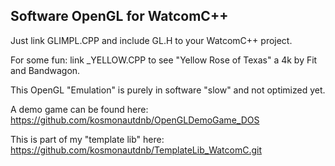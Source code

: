 ## Software OpenGL for WatcomC++

Just link GLIMPL.CPP and include GL.H to your WatcomC++ project.  

For some fun: link _YELLOW.CPP to see "Yellow Rose of Texas" a 4k by Fit and Bandwagon.  

This OpenGL "Emulation" is purely in software "slow" and not optimized yet.  

A demo game can be found here: https://github.com/kosmonautdnb/OpenGLDemoGame_DOS  

This is part of my "template lib" here: https://github.com/kosmonautdnb/TemplateLib_WatcomC.git  

